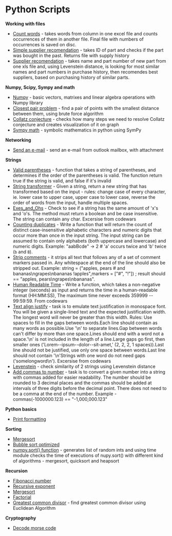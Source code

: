 # Python Scripts


**Working with files**

- [Count words](https://github.com/szyymek/Python-scripts/blob/master/Count_words.py) - takes words from column in one excel file and counts occurrences of them in another file. Final file with numbers of occurrences is saved on disc.
- [Simple supplier recomendation]() - takes ID of part and checks if the part was bought in the past. Returns file with supply history
- [Supplier recomendation](https://github.com/szyymek/Python-scripts/blob/master/rekomendations.py) - takes name and part number of new part from one xls file and, using Levenstein distance, is looking for most similar names and part numbers in purchase history, then recomendes best suppliers, based on purchasing history of similar parts.

**Numpy, Scipy, Sympy and math**

- [Numpy](https://github.com/szyymek/Python-scripts/blob/master/numpy_examples.py) - basic vectors, matrixes and linear algebra operations with Numpy library
- [Closest pair problem](https://github.com/szyymek/Python-scripts/blob/master/closest_pair.py) - find a pair of points with the smallest distance between them, using brute force algorithm
- [Collatz conjecture](https://github.com/szyymek/Python-scripts/blob/master/collatz.py) - checks how many steps we need to resolve Collatz conjecture and creates visualization of it on graph
- [Sympy math](https://github.com/szyymek/Python-scripts/blob/master/Sympy_examples.py) - symbolic mathematics in python using SymPy

**Networking**

- [Send an e-mail](https://github.com/szyymek/Python-scripts/blob/master/send_email.py) - send an e-mail from outlook mailbox, with attachment

**Strings**
- [Valid parentheses](https://github.com/szyymek/Python-scripts/blob/master/Valid_Parentheses.py) - function that takes a string of parentheses, and determines if the order of the parentheses is valid. The function return true if the string is valid, and false if it's invalid
- [String transformer](https://github.com/szyymek/Python-codewars/blob/master/String_transformer.py) - Given a string, return a new string that has transformed based on the input - rules: change case of every character, ie. lower case to upper case, upper case to lower case, reverse the order of words from the input, handle multiple spaces.
- [Exes_and_Ohs](https://github.com/szyymek/Python-scripts/blob/master/Exes_and_Ohs.py) - Check to see if a string has the same amount of 'x's and 'o's. The method must return a boolean and be case insensitive. The string can contain any char. Excersise from codewars
- [Counting duplicates](https://github.com/szyymek/Python-scripts/blob/master/Counting_duplicates.py) - Write a function that will return the count of distinct case-insensitive alphabetic characters and numeric digits that occur more than once in the input string. The input string can be assumed to contain only alphabets (both uppercase and lowercase) and numeric digits. Example: "aabBcde" -> 2 # 'a' occurs twice and 'b' twice (`b` and `B`).
- [Strip comments](https://github.com/szyymek/Python-scripts/blob/master/Strip_comments.py) - it strips all text that follows any of a set of comment markers passed in. Any whitespace at the end of the line should also be stripped out. Example: string = ("apples, pears # and bananas\ngrapes\nbananas !apples",markers =  ["#", "!"]) ; result should == "apples, pears\ngrapes\nbananas".
- [Human Readable Time](https://github.com/szyymek/Python-scripts/blob/master/Human_Readable_Time.py) - Write a function, which takes a non-negative integer (seconds) as input and returns the time in a human-readable format (HH:MM:SS), The maximum time never exceeds 359999 -- 99:59:59. From codewars
- [Text align justify](https://github.com/szyymek/Python-scripts/blob/master/Text_align_justify.py) - task is to emulate text justification in monospace font. You will be given a single-lined text and the expected justification width. The longest word will never be greater than this width. Rules: Use spaces to fill in the gaps between words.Each line should contain as many words as possible.Use '\n' to separate lines.Gap between words can't differ by more than one space.Lines should end with a word not a space.'\n' is not included in the length of a line.Large gaps go first, then smaller ones ('Lorem--ipsum--dolor--sit-amet,' (2, 2, 2, 1 spaces)).Last line should not be justified, use only one space between words.Last line should not contain '\n'Strings with one word do not need gaps ('somelongword\n'). Excersise from codewars
- [Levenstein](https://github.com/szyymek/Python-scripts/blob/master/Levenstein.py) - check similarity of 2 strings using Levenstein distance
- [Add commas to number](https://github.com/szyymek/Python-scripts/blob/master/Add_commas.py) - task is to convert a given number into a string with commas added for easier readability. The number should be rounded to 3 decimal places and the commas should be added at intervals of three digits before the decimal point. There does not need to be a comma at the end of the number. Example - commas(-1000000.123) == "-1,000,000.123" 

**Python basics**

- [Print formatting](https://github.com/szyymek/Python/blob/master/print_formatting.py) 

**Sorting**

- [Mergesort](https://github.com/szyymek/Python-scripts/blob/master/merge_sort.py)
- [Bubble sort optimized](https://github.com/szyymek/Python-scripts/blob/master/bubble_sort.py)
- [numpy.sort() function](https://github.com/szyymek/Python-scripts/blob/master/np-Sort.py) - generates list of random ints and using time module checks the time of executions of nupy.sort() with different kind of algorithms - mergesort, quicksort and heapsort

**Recursion**

- [Fibonacci number](https://github.com/szyymek/Python-scripts/blob/master/fibonacci.py)
- [Recursive exponent](https://github.com/szyymek/Python-scripts/blob/master/recursive_exponent.py)
- [Mergesort](https://github.com/szyymek/Python-scripts/blob/master/merge_sort.py)
- [Factorial](https://github.com/szyymek/Python-scripts/blob/master/factorial.py)
- [Greatest common divisor](https://github.com/szyymek/Python-scripts/blob/master/Greatest_common_divisor.py) - find greatest common divisor using Euclidean Algorithm

**Cryptography**

- [Decode morse code](https://github.com/szyymek/Python-scripts/blob/master/Decode_the_Morse_code.py)
